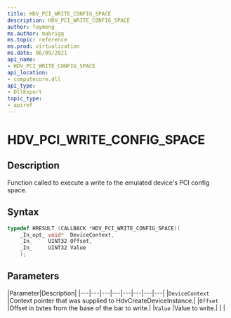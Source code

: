 ```yaml
---
title: HDV_PCI_WRITE_CONFIG_SPACE
description: HDV_PCI_WRITE_CONFIG_SPACE
author: faymeng
ms.author: mabrigg
ms.topic: reference
ms.prod: virtualization
ms.date: 06/09/2021
api_name:
- HDV_PCI_WRITE_CONFIG_SPACE
api_location:
- computecore.dll
api_type:
- DllExport
topic_type: 
- apiref
---
```

# HDV_PCI_WRITE_CONFIG_SPACE

## Description

Function called to execute a write to the emulated device's PCI config space.

## Syntax

```C++
typedef HRESULT (CALLBACK *HDV_PCI_WRITE_CONFIG_SPACE)(
    _In_opt_ void*  DeviceContext,
    _In_     UINT32 Offset,
    _In_     UINT32 Value
    );
```

## Parameters

|Parameter|Description|
|---|---|---|---|---|---|---|---|
|`DeviceContext` |Context pointer that was supplied to HdvCreateDeviceInstance.|
|`Offset` |Offset in bytes from the base of the bar to write.|
|`Value` |Value to write.|
|    |    |

## Return Values

|Return Value     |Description|
|---|---|
|`S_OK` | Returned if function succeeds.|
|`HRESULT` | An error code is returned if the function fails.
|     |     |

## Requirements

|Parameter|Description|
|---|---|---|---|---|---|---|---|
| **Minimum supported client** | Windows 10, version 1607 |
| **Minimum supported server** | Windows Server 2016 |
| **Target Platform** | Windows |
| **Library** | ComputeCore.ext |
| **Dll** | ComputeCore.ext |
|    |    |
